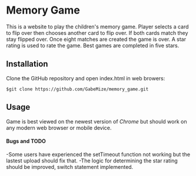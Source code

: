 # Memory Game

This is a website to play the children's memory game.  Player selects a card to flip over then chooses another card to flip over.  If both
cards match they stay flipped over.  Once eight matches are created the game is over.  A star rating is used to rate the game.  Best
games are completed in five stars.

## Installation

Clone the GitHub repository and open index.html in web browers:
```
$git clone https://github.com/GabeMize/memory_game.git
```

## Usage

Game is best viewed on the newest version of _Chrome_ but should work on any modern web browser or mobile device.

#### Bugs and TODO

-Some users have experienced the setTimeout function not working but the lastest upload should fix that.
-The logic for determining the star rating should be improved, switch statement implemented.
